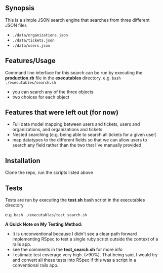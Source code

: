 ## Synopsis

This is a simple JSON search engine that searches from three different JSON files
- `./data/organizations.json`
- `./data/tickets.json`
- `./data/users.json`

## Features/Usage

Command line interface for this search can be run by executing the **production.rb** file in the **executables** directory.  e.g. `bash ./executables/search.sh`

- you can search any of the three objects
- two choices for each object

## Features that were left out (for now)

  - Full data model mapping between users and tickets, users and organizations, and organizations and tickets
  - Nested searching (e.g. being able to search all tickets for a given user)
  - map datatypes to the different fields so that we can allow users to search any field rather than the two that I've manually provided

## Installation

Clone the repo, run the scripts listed above

## Tests

Tests are run by executing the **test.sh** bash script in the executables directory

e.g. `bash ./executables/test_search.sh`

**A Quick Note on My Testing Method:**
- It is unconventional because I didn't see a clear path forward implementing RSpec to test a single ruby script outside the context of a rails app.
- see the comments in the **test_search.sh** for more info
- I estimate test coverage very high. (>90%). That being said, I would try and convert all these tests into RSpec if this was a script in a conventional rails app.
